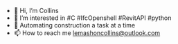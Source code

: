 - 👋 Hi, I’m Collins
- 👀 I’m interested in #C #IfcOpenshell #RevitAPI #python
- 🌱 Automating construction a task at a time 
- 📫 How to reach me lemashoncollins@outlook.com

<!---
Lemaaaaaaa/Lemaaaaaaa is a ✨ special ✨ repository because its `README.md` (this file) appears on your GitHub profile.
You can click the Preview link to take a look at your changes.
--->
